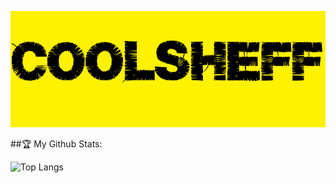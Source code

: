 ![GitHub Logo](/logo.png)


 ##:trophy: My Github Stats:
 <br />
 
![Top Langs](https://github-readme-stats.vercel.app/api/top-langs/?username=CoolSheff131&theme=vision-friendly-dark)
